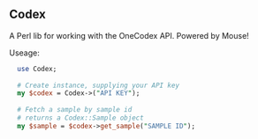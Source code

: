 Codex
--------------------------------------------
A Perl lib for working with the OneCodex API. Powered by Mouse!

Useage:<br>
```perl
  use Codex;
  
  # Create instance, supplying your API key
  my $codex = Codex->("API KEY");
  
  # Fetch a sample by sample id
  # returns a Codex::Sample object
  my $sample = $codex->get_sample("SAMPLE ID");
  
```


